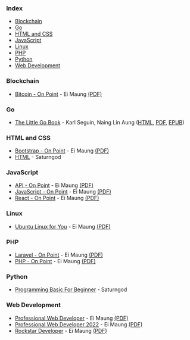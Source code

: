 ### Index

* [Blockchain](#blockchain)
* [Go](#go)
* [HTML and CSS](#html-and-css)
* [JavaScript](#javascript)
* [Linux](#linux)
* [PHP](#php)
* [Python](#python)
* [Web Development](#web-development)


### Blockchain

* [Bitcoin - On Point](https://eimaung.com/bitcoin/) - Ei Maung [(PDF)](https://eimaung.com/bitcoin/Bitcoin-book-by-Ei-Maung.pdf)


### Go

* [The Little Go Book](https://github.com/nainglinaung/the-little-go-book) - Karl Seguin, Naing Lin Aung ([HTML](https://github.com/nainglinaung/the-little-go-book/blob/master/mm/go.md), [PDF](https://github.com/nainglinaung/the-little-go-book/blob/master/mm/go.pdf), [EPUB](https://github.com/nainglinaung/the-little-go-book/blob/master/mm/go.epub))


### HTML and CSS

* [Bootstrap - On Point](https://eimaung.com/bootstrap/) - Ei Maung [(PDF)](https://eimaung.com/bootstrap/Bootstrap5-book-by-Ei-Maung.pdf)
* [HTML](https://books.saturngod.net/HTML5/) - Saturngod


### JavaScript

* [API - On Point](https://eimaung.com/api/) - Ei Maung [(PDF)](https://eimaung.com/api/API-book-by-Ei-Maung.pdf)
* [JavaScript - On Point](https://eimaung.com/jsbook/) - Ei Maung [(PDF)](https://eimaung.com/jsbook/JavaScript-Book-by-Ei-Maung.pdf)
* [React - On Point](https://eimaung.com/react/) - Ei Maung [(PDF)](https://eimaung.com/react/React-book-by-Ei-Maung.pdf)


### Linux

* [Ubuntu Linux for You](http://eimaung.com/ubuntu-for-you) - Ei Maung [(PDF)](https://eimaung.com/ubuntu-for-you/Ubuntu-Linux-for-You-14.04-by-Ei.Maung.pdf)


### PHP

* [Laravel - On Point](https://eimaung.com/laravel/) - Ei Maung [(PDF)](https://eimaung.com/laravel/Laravel8-book-by-Ei-Maung.pdf)
* [PHP - On Point](https://eimaung.com/php/) - Ei Maung [(PDF)](https://eimaung.com/php/PHP-Book-by-Ei-Maung.pdf)


### Python

* [Programming Basic For Beginner](http://books.saturngod.net/programming_basic/) - Saturngod


### Web Development

* [Professional Web Developer](http://eimaung.com/professional-web-developer) - Ei Maung [(PDF)](https://www.eimaung.com/professional-web-developer/Professional-Web-Developer-4th-Edition-by-Ei-Maung.pdf)
* [Professional Web Developer 2022](https://eimaung.com/pwd2022/) - Ei Maung [(PDF)](https://eimaung.com/pwd2022/Professional-Web-Developer-2022.pdf)
* [Rockstar Developer](http://eimaung.com/rockstar-developer) - Ei Maung [(PDF)](https://eimaung.com/rockstar-developer/Rockstar-Developer-by-Ei.Maung.pdf)
